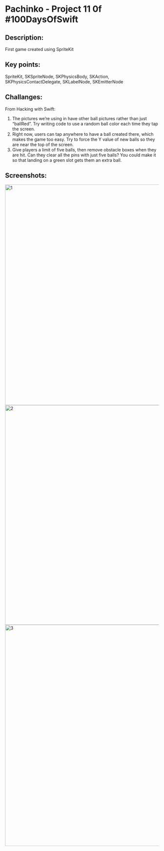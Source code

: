 # Pachinko - Project 11 0f #100DaysOfSwift

## Description:
First game created using SpriteKit


## Key points:
SpriteKit, SKSpriteNode, SKPhysicsBody, SKAction, SKPhysicsContactDelegate, SKLabelNode, SKEmitterNode

## Challanges:
From Hacking with Swift:

1. The pictures we’re using in have other ball pictures rather than just “ballRed”. Try writing code to use a random ball color each time they tap the screen.
2. Right now, users can tap anywhere to have a ball created there, which makes the game too easy. Try to force the Y value of new balls so they are near the top of the screen.
3. Give players a limit of five balls, then remove obstacle boxes when they are hit. Can they clear all the pins with just five balls? You could make it so that landing on a green slot gets them an extra ball.

## Screenshots:

<img width="720" alt="1" src="https://github.com/AleksandraSRB/100DaysOfSwift/assets/94380380/7113d815-1d1e-473b-a4fb-19a73fd31c06">

<img width="717" alt="2" src="https://github.com/AleksandraSRB/100DaysOfSwift/assets/94380380/b3c0198b-7188-42ec-bb93-44515a1962ab">

<img width="722" alt="3" src="https://github.com/AleksandraSRB/100DaysOfSwift/assets/94380380/ff3d9dde-1bd4-4cb2-8ba7-98b4c150d70c">
